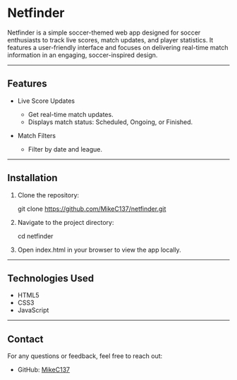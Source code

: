 # Netfinder

Netfinder is a simple soccer-themed web app designed for soccer enthusiasts to track live scores, match updates, and player statistics. It features a user-friendly interface and focuses on delivering real-time match information in an engaging, soccer-inspired design.

---

## Features

- Live Score Updates

  - Get real-time match updates.
  - Displays match status: Scheduled, Ongoing, or Finished.

- Match Filters

  - Filter by date and league.

---

## Installation

1. Clone the repository:

   git clone https://github.com/MikeC137/netfinder.git

2. Navigate to the project directory:

   cd netfinder

3. Open index.html in your browser to view the app locally.

---

## Technologies Used

- HTML5
- CSS3
- JavaScript

---

## Contact

For any questions or feedback, feel free to reach out:

- GitHub: [MikeC137](https://github.com/MikeC137)
